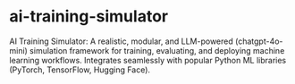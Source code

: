 # ai-training-simulator
AI Training Simulator: A realistic, modular, and LLM-powered (chatgpt-4o-mini) simulation framework for training, evaluating, and deploying machine learning workflows. Integrates seamlessly with popular Python ML libraries (PyTorch, TensorFlow, Hugging Face).

